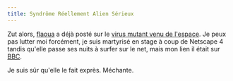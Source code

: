 ```yaml
---
title: Syndrôme Réellement Alien Sérieux
---
```


Zut alors, [flaoua](http://www.fleur.net/newdesign/me/) a déjà posté sur le
[virus mutant venu de
l'espace](http://www.sky.com/skynews/article/0,,31500-12326386,00.html). Je
peux pas lutter moi forcément, je suis martyrisé en stage à coup de Netscape 4
tandis qu'elle passe ses nuits à surfer sur le net, mais mon lien il était sur
[BBC](http://news.bbc.co.uk/2/hi/science/nature/2931246.stm).

Je suis sûr qu'elle le fait exprès. Méchante.

